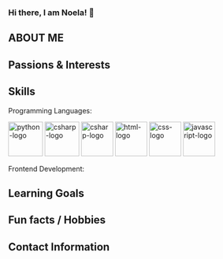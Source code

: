 ### Hi there, I am Noela! 👋

<!--
**NMAndosay/NMAndosay** is a ✨ _special_ ✨ repository because its `README.md` (this file) appears on your GitHub profile.

Here are some ideas to get you started:

- 🔭 I’m currently working on ...
- 🌱 I’m currently learning ...
- 👯 I’m looking to collaborate on ...
- 🤔 I’m looking for help with ...
- 💬 Ask me about ...
- 📫 How to reach me: ...
- 😄 Pronouns: ...
- ⚡ Fun fact: ...
-->

<h2>ABOUT ME</h2>
<p></p>

<h2>Passions & Interests</h2>

<h2>Skills</h2>
<div>
    <p>Programming Languages:</p>
    <img src="https://cdn.iconscout.com/icon/free/png-256/free-python-3521655-2945099.png" alt="python-logo" height="70" />
    <img src="https://www.cdnlogo.com/logos/c/27/c.svg" alt="csharp-logo" width="70"/>
    <img src="https://upload.wikimedia.org/wikipedia/commons/thumb/1/18/ISO_C%2B%2B_Logo.svg/1822px-ISO_C%2B%2B_Logo.svg.png" alt="csharp-logo" width="65" height="70" />
    <img src="https://upload.wikimedia.org/wikipedia/commons/thumb/3/38/HTML5_Badge.svg/800px-HTML5_Badge.svg.png" alt="html-logo" width="65" height="70" />
    <img src="https://upload.wikimedia.org/wikipedia/commons/thumb/6/62/CSS3_logo.svg/1024px-CSS3_logo.svg.png" alt="css-logo" width="65" height="70" />
    <img src="https://upload.wikimedia.org/wikipedia/commons/thumb/6/6a/JavaScript-logo.png/768px-JavaScript-logo.png" alt="javascript-logo" width="65" height="70" />
</div>

<div>
    <p>Frontend Development:</p>
</div>



<h2>Learning Goals</h2>

<h2>Fun facts / Hobbies</h2>

<h2>Contact Information</h2>

